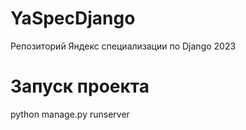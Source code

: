 # YaSpecDjango
Репозиторий Яндекс специализации по Django 2023

# Запуск проекта
python manage.py runserver
